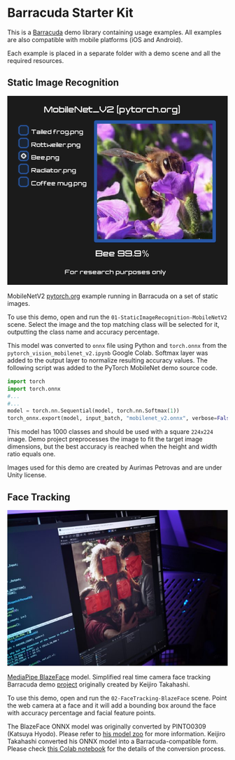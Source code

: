 # Barracuda Starter Kit

This is a [Barracuda](https://github.com/Unity-Technologies/barracuda-release) demo library containing usage examples. All examples are also compatible with mobile platforms (iOS and Android).

Each example is placed in a separate folder with a demo scene and all the required resources.

## Static Image Recognition

![MobileNetV2](images/mobilenet.png)

MobileNetV2 [pytorch.org](https://pytorch.org/hub/pytorch_vision_mobilenet_v2) example running in Barracuda on a set of static images. 

To use this demo, open and run the `01-StaticImageRecognition-MobileNetV2` scene. Select the image and the top matching class will be selected for it, outputting the class name and accuracy percentage. 

This model was converted to `onnx` file using Python and `torch.onnx` from the `pytorch_vision_mobilenet_v2.ipynb` Google Colab. Softmax layer was added to the output layer to normalize resulting accuracy values. The following script was added to the PyTorch MobileNet demo source code.
```Python
import torch
import torch.onnx
#...
#...
model = torch.nn.Sequential(model, torch.nn.Softmax(1))
torch_onnx.export(model, input_batch, "mobilenet_v2.onnx", verbose=False)
```

This model has 1000 classes and should be used with a square `224x224` image. Demo project preprocesses the image to fit the target image dimensions, but the best accuracy is reached when the height and width ratio equals one. 

Images used for this demo are created by Aurimas Petrovas and are under Unity license.

## Face Tracking 

![MobileNetV2](images/blazeface.png)

[MediaPipe BlazeFace](https://sites.google.com/view/perception-cv4arvr/blazeface) model. Simplified real time camera face tracking Barracuda demo [project](https://github.com/keijiro/BlazeFaceBarracuda) originally created by Keijiro Takahashi.

To use this demo, open and run the `02-FaceTracking-BlazeFace` scene. Point the web camera at a face and it will add a bounding box around the face with accuracy percentage and facial feature points. 

The BlazeFace ONNX model was originally converted by PINTO0309 (Katsuya Hyodo).
Please refer to [his model zoo](https://github.com/PINTO0309/PINTO_model_zoo) for more information. Keijiro Takahashi converted his ONNX model into a Barracuda-compatible form. Please
check [this Colab notebook]( https://colab.research.google.com/drive/1O1KDIVsmYyYDqEqv7hEqofsHMCa49xaZ?usp=sharing) for the details of the conversion process.
